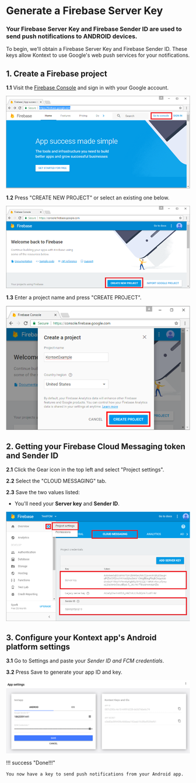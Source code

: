 

# Generate a Firebase Server Key

### Your **Firebase Server Key** and **Firebase Sender ID** are used to send push notifications to ANDROID devices.

To begin, we'll obtain a Firebase Server Key and Firebase Sender ID. These keys allow Kontext to use Google's web push services for your notifications.

## 1. Create a Firebase project

**1.1** Visit the [Firebase Console](https://firebase.google.com/) and sign in with your Google account.

![Screenshot](/assets/images/firebase-1.png)

**1.2** Press "CREATE NEW PROJECT" or select an existing one below.

![Screenshot](/assets/images/firebase-2.png)

**1.3** Enter a project name and press "CREATE PROJECT".

![Screenshot](/assets/images/firebase-3.png)

## 2. Getting your Firebase Cloud Messaging token and Sender ID

**2.1** Click the Gear icon in the top left and select "Project settings".

**2.2** Select the "CLOUD MESSAGING" tab.

**2.3** Save the two values listed:

- You'll need your **Server key** and **Sender ID**.

![Screenshot](/assets/images/firebase-4.png)

## 3. Configure your Kontext app's Android platform settings

**3.1** Go to Settings and paste your *Sender ID and FCM credentials*.

**3.2** Press Save to generate your app ID and key.

![Screenshot](/assets/images/firebase-5.png)

!!! success "Done!!!"

    You now have a key to send push notifications from your Android app.


